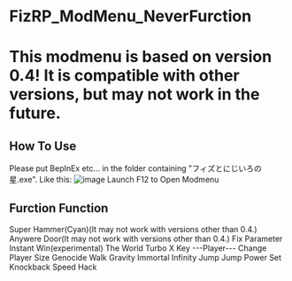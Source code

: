 # FizRP_ModMenu_NeverFurction
# This modmenu is based on version 0.4! It is compatible with other versions, but may not work in the future.
## How To Use
Please put BepInEx etc... in the folder containing "フィズとにじいろの星.exe".
Like this:
![image](https://github.com/user-attachments/assets/c560da54-4ecb-42ac-9158-ea5101899ded)
Launch
F12 to Open Modmenu
## Furction Function
Super Hammer(Cyan)(It may not work with versions other than 0.4.)
Anywere Door(It may not work with versions other than 0.4.)
Fix Parameter
Instant Win(experimental)
The World
Turbo X Key
---Player---
Change Player Size
Genocide Walk
Gravity
Immortal
Infinity Jump
Jump Power
Set Knockback
Speed Hack
